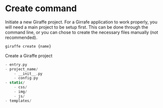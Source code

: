 # Create command

Initiate a new Giraffe project. For a Girrafe application to work properly, you will need a main project to be setup first. This can be done through the command line, or you can chose to create the necessary files manually (not recommended).

```bash
giraffe create {name}
```

Create a Giraffe project

```swift
- entry.py
- project_name/
    - __init__.py
    - config.py
- static/
    - css/
    - img/
    - js/
- templates/
```
